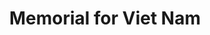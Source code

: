 ---
pid: PT297
title: Memorial for Viet Nam
location_transcription: Penn Treaty Park
zipcode: '19125'
outside_phl: 
neighborhood: Fishtown,Kensington
age: '68'
age_range: 60-69
instagram: 
image_file_name: PT_297.jpg
proposal_transcription: |-
  A monument to all veterans in American Wars.
  Pyramid with names in garden
topic: Armed Forces,History
topic_summary: 0, 0
type: Garden,Obelisk,Memorial
keywords_other: veterans, war
credit: James Ludwig
image_labels: 
twitter: 
facebook: 
permalink: "/monuments/pt297/"
layout: item-page
---